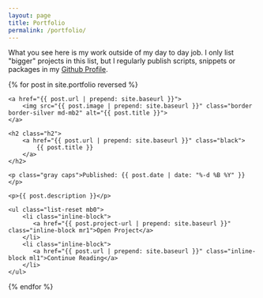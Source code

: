 ```yaml
---
layout: page
title: Portfolio
permalink: /portfolio/
---
```


What you see here is my work outside of my day to day job. I only list "bigger" projects in this list, but I regularly publish scripts, snippets or packages in my [Github Profile](//github.com/stefanzweifel).


{% for post in site.portfolio reversed %}

<div class="m0">
      
    <a href="{{ post.url | prepend: site.baseurl }}">
        <img src="{{ post.image | prepend: site.baseurl }}" class="border border-silver md-mb2" alt="{{ post.title }}">
    </a>

    <h2 class="h2">
        <a href="{{ post.url | prepend: site.baseurl }}" class="black">
            {{ post.title }}
        </a>
    </h2>

    <p class="gray caps">Published: {{ post.date | date: "%-d %B %Y" }}</p>

    <p>{{ post.description }}</p>

    <ul class="list-reset mb0">
        <li class="inline-block">
           <a href="{{ post.project-url | prepend: site.baseurl }}" class="inline-block mr1">Open Project</a>
        </li>
        <li class="inline-block">
           <a href="{{ post.url | prepend: site.baseurl }}" class="inline-block ml1">Continue Reading</a>
        </li>
    </ul>

</div>

<!-- <hr class="divider"> -->

{% endfor %}
